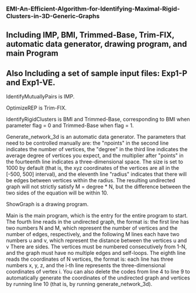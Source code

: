 ### EMI-An-Efficient-Algorithm-for-Identifying-Maximal-Rigid-Clusters-in-3D-Generic-Graphs

## Including IMP, BMI, Trimmed-Base, Trim-FIX, automatic data generator, drawing program, and main Program

## Also Including a set of sample input files: Exp1-P and Exp1-VE. 

IdentifyMutuallyPairs is IMP.

OptimizeREP is Trim-FIX.

IdentifyRigidClusters is BMI and Trimmed-Base, corresponding to BMI when parameter flag = 0 and Trimmed-Base when flag = 1.

Generate_network_3d is an automatic data generator. The parameters that need to be controlled manually are: the "npoints" in the second line indicates the number of vertices, the "degree" in the third line indicates the average degree of vertices you expect, and the multiplier after "points" in the fourteenth line indicates a three-dimensional space. The size is set to 1000 by default (that is, the xyz coordinates of the vertices are all in the [-500, 500] interval), and the eleventh line "radius" indicates that there will be edges between vertices within the radius. The resulting undirected graph will not strictly satisfy M = degree * N, but the difference between the two sides of the equation will be within 10. 

ShowGraph is a drawing program. 

Main is the main program, which is the entry for the entire program to start.
The fourth line reads in the undirected graph, the format is: the first line has two numbers N and M, which represent the number of vertices and the number of edges, respectively, and the following M lines each have two numbers u and v, which represent the distance between the vertices u and v There are sides. The vertices must be numbered consecutively from 1-N, and the graph must have no multiple edges and self-loops. 
The eighth line reads the coordinates of N vertices, the format is: each line has three numbers x, y, z, and the i-th line represents the three-dimensional coordinates of vertex i. 
You can also delete the codes from line 4 to line 9 to automatically generate the coordinates of the undirected graph and vertices by running line 10 (that is, by running generate_network_3d). 
